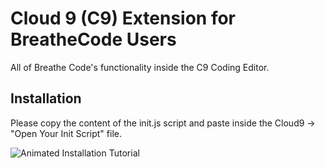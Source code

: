 # Cloud 9 (C9) Extension for BreatheCode Users

All of Breathe Code's functionality inside the C9 Coding Editor.

## Installation

Please copy the content of the init.js script and paste inside the Cloud9 -> "Open Your Init Script" file.

![Animated Installation Tutorial](https://breatheco-de.github.io/c9-scripts/assets/installation.gif "Animated Installation Tutorial")
